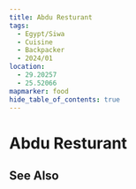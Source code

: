 ```yaml
---
title: Abdu Resturant
tags:
  - Egypt/Siwa
  - Cuisine
  - Backpacker
  - 2024/01
location:
  - 29.20257
  - 25.52066
mapmarker: food
hide_table_of_contents: true
---
```


Abdu Resturant
==============

See Also
--------
